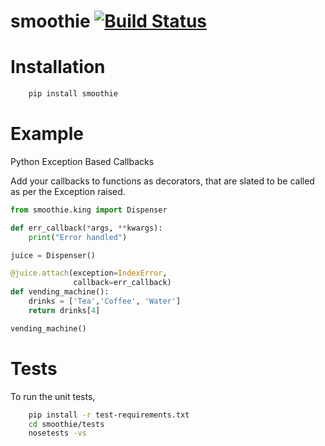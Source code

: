 # smoothie [![Build Status](https://api.travis-ci.org/TheSriram/smoothie.png)](https://travis-ci.org/TheSriram/smoothie)


Installation
============


```bash
    pip install smoothie  
```


Example
========

Python Exception Based Callbacks

Add your callbacks to functions as decorators, that are slated to be called as per the Exception raised.

```python
from smoothie.king import Dispenser

def err_callback(*args, **kwargs):
    print("Error handled")

juice = Dispenser()

@juice.attach(exception=IndexError,
              callback=err_callback)
def vending_machine():
    drinks = ['Tea','Coffee', 'Water']
    return drinks[4]

vending_machine()
```


Tests
=====
To run the unit tests,

 ```bash
     pip install -r test-requirements.txt
     cd smoothie/tests
     nosetests -vs
 ```
